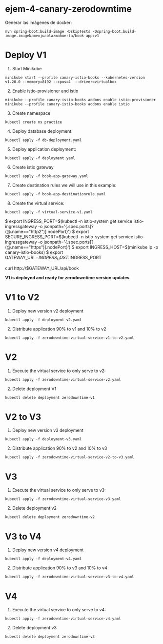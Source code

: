 # ejem-4-canary-zerodowntime

Generar las imágenes de docker:

```
mvn spring-boot:build-image -DskipTests -Dspring-boot.build-image.imageName=juablazmahuerta/book-app:v1
```

# Deploy V1

1. Start Minikube

```
minikube start --profile canary-istio-books --kubernetes-version v1.20.0 --memory=8192 --cpus=4  --driver=virtualbox
```

2. Enable istio-provisioner and istio

```
minikube --profile canary-istio-books addons enable istio-provisioner
minikube --profile canary-istio-books addons enable istio
```

3. Create namespace
```
kubectl create ns practice
```

4. Deploy database deployment:

```
kubectl apply -f db-deployment.yaml
```

5. Deploy application deployment:

```
kubectl apply -f deployment.yaml
```

6. Create istio gateway

```
kubectl apply -f book-app-gateway.yaml
```

7. Create destination rules we will use in this example:

```
kubectl apply -f book-app-destinationrule.yaml
```

8. Create the virtual service:

```
kubectl apply -f virtual-service-v1.yaml
```


$ export INGRESS_PORT=$(kubectl -n istio-system get service istio-ingressgateway -o jsonpath='{.spec.ports[?(@.name=="http2")].nodePort}')
$ export SECURE_INGRESS_PORT=$(kubectl -n istio-system get service istio-ingressgateway -o jsonpath='{.spec.ports[?(@.name=="https")].nodePort}')
$ export INGRESS_HOST=$(minikube ip -p canary-istio-books)
$ export GATEWAY_URL=$INGRESS_HOST:$INGRESS_PORT


curl http://$GATEWAY_URL/api/book

**V1 is deployed and ready for zerodowntime version updates**

# V1 to V2

1. Deploy new version v2 deployment

```
kubectl apply -f deployment-v2.yaml
```

2. Distribute application 90% to v1 and 10% to v2

```
kubectl apply -f zerodowntime-virtual-service-v1-to-v2.yaml
```

# V2

1. Execute the virtual service to only serve to v2:

```
kubectl apply -f zerodowntime-virtual-service-v2.yaml
```

2. Delete deployment V1

```
kubectl delete deployment zerodowntime-v1
```

# V2 to V3

1. Deploy new version v3 deployment

```
kubectl apply -f deployment-v3.yaml
```

2. Distribute application 90% to v2 and 10% to v3

```
kubectl apply -f zerodowntime-virtual-service-v2-to-v3.yaml
```

# V3

1. Execute the virtual service to only serve to v3:

```
kubectl apply -f zerodowntime-virtual-service-v3.yaml
```

2. Delete deployment v2

```
kubectl delete deployment zerodowntime-v2
```

# V3 to V4

1. Deploy new version v4 deployment

```
kubectl apply -f deployment-v4.yaml
```

2. Distribute application 90% to v3 and 10% to v4

```
kubectl apply -f zerodowntime-virtual-service-v3-to-v4.yaml
```

# V4

1. Execute the virtual service to only serve to v4:

```
kubectl apply -f zerodowntime-virtual-service-v4.yaml
```

2. Delete deployment v3

```
kubectl delete deployment zerodowntime-v3
```

